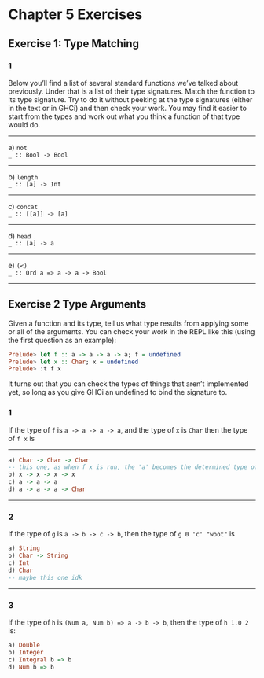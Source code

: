 # Chapter 5 Exercises

## Exercise 1: Type Matching

### 1

Below you’ll find a list of several standard functions we’ve talked
about previously. Under that is a list of their type signatures. Match
the function to its type signature. Try to do it without peeking at the
type signatures (either in the text or in GHCi) and then check your
work. You may find it easier to start from the types and work out
what you think a function of that type would do.

---

a) `not`\
`_ :: Bool -> Bool`

---
b) `length`\
`_ :: [a] -> Int`

---
c) `concat`\
`_ :: [[a]] -> [a]`

---
d) `head`\
`_ :: [a] -> a`

---
e) `(<)`\
`_ :: Ord a => a -> a -> Bool`

---

## Exercise 2 Type Arguments


Given a function and its type, tell us what type results from
applying some or all of the arguments.
You can check your work in the REPL like this (using the
first question as an example):

```haskell
Prelude> let f :: a -> a -> a -> a; f = undefined
Prelude> let x :: Char; x = undefined
Prelude> :t f x
```

It turns out that you can check the types of things that aren’t
implemented yet, so long as you give GHCi an undefined to
bind the signature to.

### 1

If the type of `f` is `a -> a -> a -> a`, and the type of `x` is `Char`
then the type of `f x` is

---

```haskell
a) Char -> Char -> Char-- this one, as when f x is run, the 'a' becomes the determined type of 'Char'
b) x -> x -> x -> x
c) a -> a -> a
d) a -> a -> a -> Char
```
---

### 2

If the type of `g` is `a -> b -> c -> b`, then the type of
`g 0 'c' "woot"` is

```haskell
a) String
b) Char -> String
c) Int
d) Char-- maybe this one idk
```
---

### 3

If the type of `h` is `(Num a, Num b) => a -> b -> b`, then thetype of`h 1.0 2` is:

```haskell
a) Double
b) Integer
c) Integral b => b
d) Num b => b
```